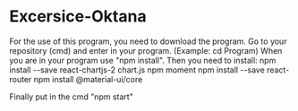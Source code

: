 # Excersice-Oktana
For the use of this program, you need to download the program.
Go to your repository (cmd) and enter in your program. (Example: cd Program)
When you are in your program use "npm install".
Then you need to install:
  npm install --save react-chartjs-2 chart.js
  npm moment
  npm install --save react-router
  npm install @material-ui/core

Finally put in the cmd "npm start"
